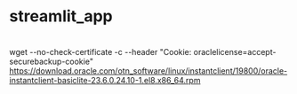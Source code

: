 # streamlit_app

#
wget --no-check-certificate -c --header "Cookie: oraclelicense=accept-securebackup-cookie" https://download.oracle.com/otn_software/linux/instantclient/19800/oracle-instantclient-basiclite-23.6.0.24.10-1.el8.x86_64.rpm
